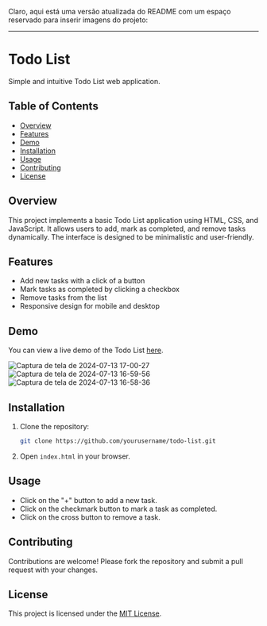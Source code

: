 Claro, aqui está uma versão atualizada do README com um espaço reservado para inserir imagens do projeto:

---

# Todo List

Simple and intuitive Todo List web application.

## Table of Contents

- [Overview](#overview)
- [Features](#features)
- [Demo](#demo)
- [Installation](#installation)
- [Usage](#usage)
- [Contributing](#contributing)
- [License](#license)

## Overview

This project implements a basic Todo List application using HTML, CSS, and JavaScript. It allows users to add, mark as completed, and remove tasks dynamically. The interface is designed to be minimalistic and user-friendly.

## Features

- Add new tasks with a click of a button
- Mark tasks as completed by clicking a checkbox
- Remove tasks from the list
- Responsive design for mobile and desktop

## Demo

You can view a live demo of the Todo List [here](#).

![Captura de tela de 2024-07-13 17-00-27](https://github.com/user-attachments/assets/9b025ae4-b335-42ab-993c-ea9dc879e86c)
![Captura de tela de 2024-07-13 16-59-56](https://github.com/user-attachments/assets/feec75f0-a7ec-4cab-96ea-8991c0700754)
![Captura de tela de 2024-07-13 16-58-36](https://github.com/user-attachments/assets/f96368fa-edc0-462f-ba1e-35925350491d)


## Installation

1. Clone the repository:

   ```bash
   git clone https://github.com/yourusername/todo-list.git
   ```

2. Open `index.html` in your browser.

## Usage

- Click on the "+" button to add a new task.
- Click on the checkmark button to mark a task as completed.
- Click on the cross button to remove a task.

## Contributing

Contributions are welcome! Please fork the repository and submit a pull request with your changes.

## License

This project is licensed under the [MIT License](LICENSE).
